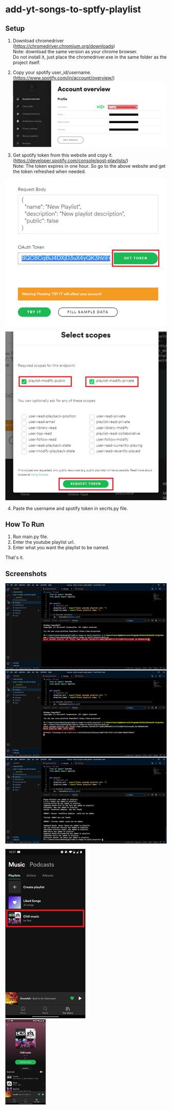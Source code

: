 # add-yt-songs-to-sptfy-playlist

## Setup
1. Download chromedriver (https://chromedriver.chromium.org/downloads)  
Note: download the same version as your chrome browser.  
      Do not install it, just place the chromedriver.exe in the same folder as the project itself.

2. Copy your spotify user_id/username. (https://www.spotify.com/in/account/overview/)  
![](imgs/user_id.png)

3. Get spotify token from this website and copy it. (https://developer.spotify.com/console/post-playlists/)  
Note: The token expires in one hour. So go to the above website and get the token refreshed when needed.  

![](imgs/get_token.png)  

![](imgs/request_token.png)  

4. Paste the username and spotify token in secrts.py file.  

## How To Run
1. Run main.py file.  
2. Enter the youtube playlist url.  
3. Enter what you want the playlist to be named.  

That's it.  

## Screenshots  

![](imgs/url.png)  
![](imgs/name.png)  
![](imgs/ss.png)  
<div style="width:50%"><img src="imgs/playlist.jpg" width="250"/><br/>
<div style="width:50%"><img src="imgs/songs.jpg" width="250"/>
